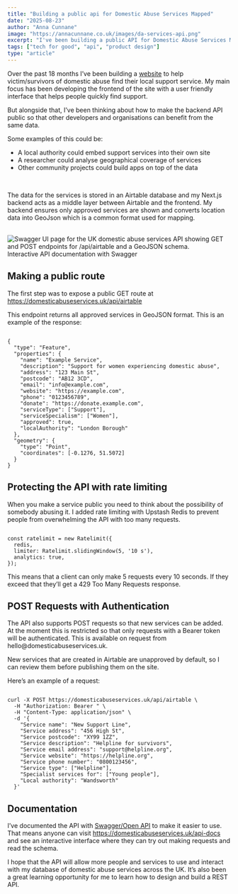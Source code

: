 ```yaml
---
title: "Building a public api for Domestic Abuse Services Mapped"
date: "2025-08-23"
author: "Anna Cunnane"
image: "https://annacunnane.co.uk/images/da-services-api.png"
excerpt: "I've been building a public API for Domestic Abuse Services Mapped..."
tags: ["tech for good", "api", "product design"]
type: "article"
---
```

<article>

<p>Over the past 18 months I’ve been building a <a href="https://domesticabuseservices.uk/?page=1">website</a> to help victim/survivors of domestic abuse find their local support service. My main focus has been developing the frontend of the site with a user friendly interface that helps people quickly find support.</p>

<p>But alongside that, I’ve been thinking about how to make the backend API public so that other developers and organisations can benefit from the same data.</p>

<p>Some examples of this could be:</p>
<ul>
<li>A local authority could embed support services into their own site</li>
<li>A researcher could analyse geographical coverage of services</li>
<li>Other community projects could build apps on top of the data</li>
</ul>
<br>
<p>The data for the services is stored in an Airtable database and my Next.js backend acts as a middle layer between Airtable and the frontend. My backend ensures only approved services are shown and converts location data into GeoJson which is a common format used for mapping.</p>
<br>
<img src="https://annacunnane.co.uk/images/da-services-api.png" alt="Swagger UI page for the UK domestic abuse services API showing GET and POST endpoints for /api/airtable and a GeoJSON schema.">
<caption>Interactive API documentation with Swagger</caption>

<h2>Making a public route</h2>
<p>The first step was to expose a public GET route at <a href="https://domesticabuseservices.uk/api/airtable">https://domesticabuseservices.uk/api/airtable</a></p>
<p>This endpoint returns all approved services in GeoJSON format. This is an example of the response:</p>
<pre><code>
{
  "type": "Feature",
  "properties": {
    "name": "Example Service",
    "description": "Support for women experiencing domestic abuse",
    "address": "123 Main St",
    "postcode": "AB12 3CD",
    "email": "info@example.com",
    "website": "https://example.com",
    "phone": "0123456789",
    "donate": "https://donate.example.com",
    "serviceType": ["Support"],
    "serviceSpecialism": ["Women"],
    "approved": true,
    "localAuthority": "London Borough"
  },
  "geometry": {
    "type": "Point",
    "coordinates": [-0.1276, 51.5072]
  }
}
</code></pre>
<h2>Protecting the API with rate limiting</h2>
<p>When you make a service public you need to think about the possibility of somebody abusing it. I added rate limiting with Upstash Redis to prevent people from overwhelming the API with too many requests.</p>
<pre><code>
const ratelimit = new Ratelimit({
  redis,
  limiter: Ratelimit.slidingWindow(5, '10 s'),
  analytics: true,
});
</code></pre>
<p>This means that a client can only make 5 requests every 10 seconds. If they exceed that they’ll get a 429 Too Many Requests response.</p>
<h2>POST Requests with Authentication</h2>
<p>The API also supports POST requests so that new services can be added. At the moment this is restricted so that only requests with a Bearer token will be authenticated. This is available on request from hello@domesticabuseservices.uk.</p>
<p>New services that are created in Airtable are unapproved by default, so I can review them before publishing them on the site.</p>

Here’s an example of a request:
<pre><code>
curl -X POST https://domesticabuseservices.uk/api/airtable \
  -H "Authorization: Bearer <your_token>" \
  -H "Content-Type: application/json" \
  -d '{
    "Service name": "New Support Line",
    "Service address": "456 High St",
    "Service postcode": "XY99 1ZZ",
    "Service description": "Helpline for survivors",
    "Service email address": "support@helpline.org",
    "Service website": "https://helpline.org",
    "Service phone number": "0800123456",
    "Service type": ["Helpline"],
    "Specialist services for": ["Young people"],
    "Local authority": "Wandsworth"
  }'
</code></pre>

<h2>Documentation</h2>
<p>I’ve documented the API with <a href='https://swagger.io/specification/'>Swagger/Open API</a> to make it easier to use. That means anyone can visit <a href="https://domesticabuseservices.uk/api-docs">https://domesticabuseservices.uk/api-docs</a> and see an interactive interface where they can try out making requests and read the schema.</p>

<p>I hope that the API will allow more people and services to use and interact with my database of domestic abuse services across the UK. It’s also been a great learning opportunity for me to learn how to design and build a REST API.</p>


</article>